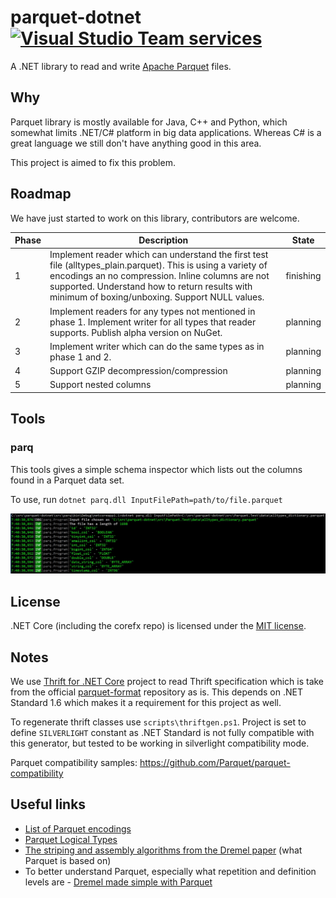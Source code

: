 # parquet-dotnet [![Visual Studio Team services](https://img.shields.io/vso/build/elastacloud/bad95de3-58b5-428f-96a5-1b28793d0a5f/13.svg?style=plastic)]()

A .NET library to read and write [Apache Parquet](https://github.com/Parquet) files.

## Why

Parquet library is mostly available for Java, C++ and Python, which somewhat limits .NET/C# platform in big data applications. Whereas C# is a great language we still don't have anything good in this area.

This project is aimed to fix this problem.

## Roadmap

We have just started to work on this library, contributors are welcome.

|Phase|Description|State|
|-----|-----------|-----|
|1|Implement reader which can understand the first test file (alltypes_plain.parquet). This is using a variety of encodings an no compression. Inline columns are not supported. Understand how to return results with minimum of boxing/unboxing. Support NULL values.|finishing|
|2|Implement readers for any types not mentioned in phase 1. Implement writer for all types that reader supports. Publish alpha version on NuGet.|planning|
|3|Implement writer which can do the same types as in phase 1 and 2.|planning|
|4|Support GZIP decompression/compression|planning|
|5|Support nested columns|planning|

## Tools

### parq

This tools gives a simple schema inspector which lists out the columns found in a Parquet data set. 

To use, run ```dotnet parq.dll InputFilePath=path/to/file.parquet```

![Parq](doc/img/parq.JPG)

## License

.NET Core (including the corefx repo) is licensed under the [MIT license](https://github.com/elastacloud/parquet-dotnet/blob/master/LICENSE).


## Notes

We use [Thrift for .NET Core](https://github.com/apache/thrift/tree/master/lib/netcore) project to read Thrift specification which is take from the official [parquet-format](https://github.com/Parquet/parquet-format) repository as is. This depends on .NET Standard 1.6 which makes it a requirement for this project as well.

To regenerate thrift classes use `scripts\thriftgen.ps1`. Project is set to define `SILVERLIGHT` constant as .NET Standard is not fully compatible with this generator, but tested to be working in silverlight compatibility mode.

Parquet compatibility samples: https://github.com/Parquet/parquet-compatibility

## Useful links

- [List of Parquet encodings](https://github.com/Parquet/parquet-format/blob/master/Encodings.md)
- [Parquet Logical Types](https://github.com/Parquet/parquet-format/blob/master/LogicalTypes.md)
- [The striping and assembly algorithms from the Dremel paper](https://github.com/Parquet/parquet-mr/wiki/The-striping-and-assembly-algorithms-from-the-Dremel-paper) (what Parquet is based on)
- To better understand Parquet, especially what repetition and definition levels are - [Dremel made simple with Parquet](https://blog.twitter.com/engineering/en_us/a/2013/dremel-made-simple-with-parquet.html)
